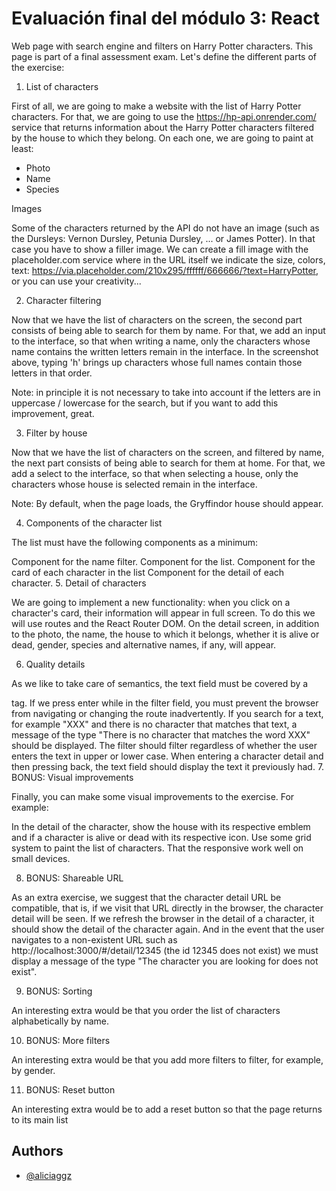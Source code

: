 
# Evaluación final del módulo 3: React

Web page with search engine and filters on Harry Potter characters. This page is part of a final assessment exam. Let's define the different parts of the exercise:

1. List of characters

First of all, we are going to make a website with the list of Harry Potter characters. For that, we are going to use the https://hp-api.onrender.com/ service that returns information about the Harry Potter characters filtered by the house to which they belong. On each one, we are going to paint at least:

- Photo
- Name
- Species

Images

Some of the characters returned by the API do not have an image (such as the Dursleys: Vernon Dursley, Petunia Dursley, ... or James Potter). In that case you have to show a filler image. We can create a fill image with the placeholder.com service where in the URL itself we indicate the size, colors, text: https://via.placeholder.com/210x295/ffffff/666666/?text=HarryPotter, or you can use your creativity...

2. Character filtering

Now that we have the list of characters on the screen, the second part consists of being able to search for them by name. For that, we add an input to the interface, so that when writing a name, only the characters whose name contains the written letters remain in the interface. In the screenshot above, typing 'h' brings up characters whose full names contain those letters in that order.

Note: in principle it is not necessary to take into account if the letters are in uppercase / lowercase for the search, but if you want to add this improvement, great.

3. Filter by house

Now that we have the list of characters on the screen, and filtered by name, the next part consists of being able to search for them at home. For that, we add a select to the interface, so that when selecting a house, only the characters whose house is selected remain in the interface.

Note: By default, when the page loads, the Gryffindor house should appear.

4. Components of the character list

The list must have the following components as a minimum:

Component for the name filter.
Component for the list.
Component for the card of each character in the list
Component for the detail of each character.
5. Detail of characters

We are going to implement a new functionality: when you click on a character's card, their information will appear in full screen. To do this we will use routes and the React Router DOM. On the detail screen, in addition to the photo, the name, the house to which it belongs, whether it is alive or dead, gender, species and alternative names, if any, will appear.

6. Quality details

As we like to take care of semantics, the text field must be covered by a <form /> tag.
If we press enter while in the filter field, you must prevent the browser from navigating or changing the route inadvertently.
If you search for a text, for example "XXX" and there is no character that matches that text, a message of the type "There is no character that matches the word XXX" should be displayed.
The filter should filter regardless of whether the user enters the text in upper or lower case.
When entering a character detail and then pressing back, the text field should display the text it previously had.
7. BONUS: Visual improvements

Finally, you can make some visual improvements to the exercise. For example:

In the detail of the character, show the house with its respective emblem and if a character is alive or dead with its respective icon.
Use some grid system to paint the list of characters.
That the responsive work well on small devices.

8. BONUS: Shareable URL

As an extra exercise, we suggest that the character detail URL be compatible, that is, if we visit that URL directly in the browser, the character detail will be seen. If we refresh the browser in the detail of a character, it should show the detail of the character again. And in the event that the user navigates to a non-existent URL such as http://localhost:3000/#/detail/12345 (the id 12345 does not exist) we must display a message of the type "The character you are looking for does not exist".

9. BONUS: Sorting

An interesting extra would be that you order the list of characters alphabetically by name.

10. BONUS: More filters

An interesting extra would be that you add more filters to filter, for example, by gender.

11. BONUS: Reset button

An interesting extra would be to add a reset button so that the page returns to its main list

## Authors

- [@aliciaggz](https://www.github.com/aliciaggz)
